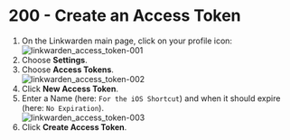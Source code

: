 # 200 - Create an Access Token

1) On the Linkwarden main page, click on your profile icon:<br/>
   ![linkwarden_access_token-001](https://github.com/user-attachments/assets/d769b8e9-fd45-4a36-b1c0-ab4e2e970bc4)
2) Choose **Settings**.
3) Choose **Access Tokens**.<br/>
   ![linkwarden_access_token-002](https://github.com/user-attachments/assets/f6eee708-d376-4da1-83d7-681217cc38f5)
4) Click **New Access Token**.
5) Enter a Name (here: ```For the iOS Shortcut```) and when it should expire (here: ```No Expiration```).<br/>
   ![linkwarden_access_token-003](https://github.com/user-attachments/assets/d3e9e5ec-7012-4f31-a7e7-46ceb8e5d6a5)
7) Click **Create Access Token**.
   
